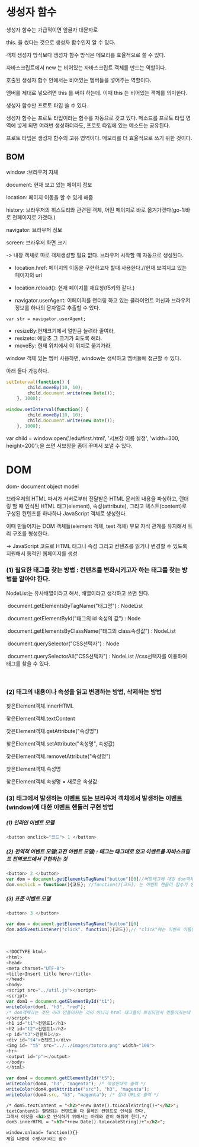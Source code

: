 

# 생성자 함수

생성자 함수는 가급적이면 앞글자 대문자로

this. 을 썼다는 것으로 생성자 함수인지 알 수 있다. 

객체 생성자 방식보다 생성자 함수 방식은 메모리를 효율적으로 쓸 수 있다.

자바스크립트에서 new 는 비어있는 자바스크립트 객체를 만드는 역할이다. 

호출된 생성자 함수 안에서는 비어있는 멤버들을 넣어주는 역할이다. 

멤버를  제대로 넣으려면 this 를 써야 하는데. 이때 this 는 비어있는 객체를 의미한다. 

생성자 함수만 프로토 타입 쓸 수 있다.

생성자 함수는 프로토 타입이라는 함수를 자동으로 갖고 있다. 메소드를 프로토 타입 영역에 넣게 되면 여러번 생성하더라도, 프로토 타입에 있는 메소드는 공유된다. 

프로토 타입은 생성자 함수의 고유 영역이다. 메모리를 더 효율적으로 쓰기 위한 것이다.



## BOM 

window :브라우저 자체

document: 현재 보고 있는 페이지 정보

location: 페이지 이동을 할 수 있게 해줌

history: 브라우저의 히스토리와 관련된 객체, 어떤 페이지로 바로 옮겨가겠다(go-1:바로 전페이지로 가겠다.)

navigator: 브라우저 정보

screen: 브라우저 화면 크기



-> 내장 객체로 따로 객체생성할 필요 없다. 브라우저 시작할 때 자동으로 생성된다.



- location.href: 페이지의 이동을 구현하고자 할때 사용한다.//현재 보여지고 있는 페이지의 url 

- location.reload(): 현재 페이지를 재요청(f5키와 같다.)

- navigator.userAgent: 이페이지를 랜더링 하고 있는 클라이언트 머신과 브라우저 정보를 하나의 문자열로 추출할 수 있다.

```
var str = navigator.userAgent;
```

- resizeBy:현재크기에서 얼만큼 늘려라 줄여라,
- resizeto: 애당초 그 크기가 되도록 해라. 
- moveBy: 현재 위치에서 이 위치로 옮겨가라.



window 객체 있는 멤버 사용하면, window는 생략하고 멤버들에 접근할 수 있다. 

아래 둘다 가능하다.

```javascript
setInterval(function() {
		child.moveBy(10, 10);
		child.document.write(new Date());
	}, 1000);
	
window.setInterval(function() {
		child.moveBy(10, 10);
		child.document.write(new Date());
	}, 1000);
```

var child = window.open('/edu/first.html', '서브창 이름 설정', 'width=300, height=200');을 쓰면 서브창을 좀더 꾸며서 보낼 수 있다.



# DOM

dom- document object model 

브라우저의 HTML 파서가 서버로부터 전달받은 HTML 문서의 내용을 파싱하고, 랜더링 할 때 인식된 HTML 태그(element), 속성(attribute), 그리고 텍스트(content)로 구성된 컨텐츠를 하나하나 JavaScript 객체로 생성한다.

이때 만들어지는 DOM 객체들(element 객체, text 객체) 부모 자식 관계를 유지해서 트리 구조를 형성한다.

-> JavaScript 코드로 HTML 태그나 속성 그리고 컨텐츠를 읽거나 변경할 수 있도록 지원해서 동적인 웹페이지를 생성

### (1) 필요한 태그를 찾는 방법 : 컨텐츠를 변화시키고자 하는 태그를 찾는 방법을 알아야 한다.

NodeList는 유사배열이라고 해서, 배열이라고 생각하고 쓰면 된다.

​		document.getElementsByTagName("태그명") : NodeList

​		document.getElementById("태그의 id 속성의 값") : Node

​		document.getElementsByClassName("태그의 class속성값") : NodeList



​		document.querySelector("CSS선택자") : Node	

​		document.querySelectorAll("CSS선택자") : NodeList	//css선택자를 이용하여 태그를 찾을 수 있다.

​		

### (2) 태그의 내용이나 속성을 읽고 변경하는 방법, 삭제하는 방법

찾은Element객체.innerHTML

찾은Element객체.textContent

찾은Element객체.getAttribute("속성명")

찾은Element객체.setAttribute("속성명", 속성값)

찾은Element객체.removetAttribute("속성명")

찾은Element객체.속성명

찾은Element객체.속성명 = 새로운 속성값



### (3) 태그에서 발생하는 이벤트 또는 브라우저 객체에서 발생하는 이벤트(window)에 대한 이벤트 핸들러 구현 방법

##### (1) 인라인 이벤트 모델

```javascript
<button onclick="코드"> 1 </button>
```



##### (2) 전역적 이벤트 모델(고전 이벤트 모델) : 태그는 태그대로 있고 이벤트를 자바스크립트 전역코드에서 구현하는 것

```javascript
<button> 2 </button>
var dom = document.getElementsTagName("button")[0]//버튼태그에 대한 dom객체가 있다.
dom.onclick = function(){코드}; //function(){코드}; 는 이벤트 핸들러 함수가 된다.

```



##### (3) 표준 이벤트 모델

```javascript
<button> 3 </button>

var dom = document.getElementsTagName("button")[0]
dom.addEventListener("click". function(){코드});// "click"에는 이벤트 이름만 줘야 한다.
```





​     

```javascript
<!DOCTYPE html>
<html>
<head>
<meta charset="UTF-8">
<title>Insert title here</title>
</head>
<body>
<script src="../util.js"></script>
<script>
var dom1 = document.getElementById("t1");
writeColor(dom1, "h3", "red");
/* dom객체라는 것은 미리 만들어지는 것이 아니라 html 태그들이 파싱되면서 만들어지는데 이 경우에는 태그가 랜더링 되기 전이라 null이 추출된다. */
</script>
<h1 id="t1">컨텐트1</h1>
<h2 id="t2">컨텐트1</h2>
<p id="t3">컨텐트1</p>
<div id="t4">컨텐트1</div>
<img id= "t5" src="../../images/totoro.png" width="100">
<hr>
<output id="p"></output>
</body>
</html>
```

```javascript
var dom4 = document.getElementById("t5");
writeColor(dom4, "h3", "magenta"); /* 작성된대로 출력 */
writeColor(dom4.getAttribute("src"), "h3", "magenta");
writeColor(dom4.src, "h3", "magenta"); /* 절대 URL로 출력 */
```

```html
/* dom5.textContent = "<h2>"+new Date().toLocaleString()+"</h2>";
textContent는 할당되는 컨텐트를 다 플레인 컨텐트로 인식을 한다. 
그래서 이것을 <h2>로 인식하기 위해서는 아래와 같이 해줘야 한다.*/
dom5.innerHTML = "<h2>"+new Date().toLocaleString()+"</h2>";
```

```
window.onload= function(){}
제일 나중에 수행시키라는 함수
```

